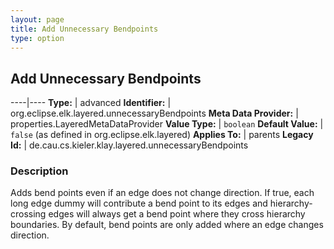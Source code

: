```yaml
---
layout: page
title: Add Unnecessary Bendpoints
type: option
---
```

## Add Unnecessary Bendpoints

----|----
**Type:** | advanced
**Identifier:** | org.eclipse.elk.layered.unnecessaryBendpoints
**Meta Data Provider:** | properties.LayeredMetaDataProvider
**Value Type:** | `boolean`
**Default Value:** | `false` (as defined in org.eclipse.elk.layered)
**Applies To:** | parents
**Legacy Id:** | de.cau.cs.kieler.klay.layered.unnecessaryBendpoints

### Description

Adds bend points even if an edge does not change direction. If true, each long edge dummy will contribute a bend point to its edges and hierarchy-crossing edges will always get a bend point where they cross hierarchy boundaries. By default, bend points are only added where an edge changes direction.
